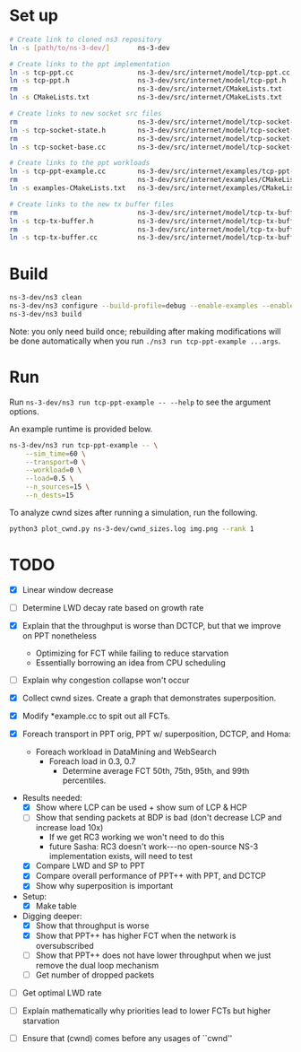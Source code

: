 # Set up

```bash
# Create link to cloned ns3 repository
ln -s [path/to/ns-3-dev/]       ns-3-dev

# Create links to the ppt implementation
ln -s tcp-ppt.cc                ns-3-dev/src/internet/model/tcp-ppt.cc
ln -s tcp-ppt.h                 ns-3-dev/src/internet/model/tcp-ppt.h
rm                              ns-3-dev/src/internet/CMakeLists.txt
ln -s CMakeLists.txt            ns-3-dev/src/internet/CMakeLists.txt

# Create links to new socket src files
rm                              ns-3-dev/src/internet/model/tcp-socket-state.h
ln -s tcp-socket-state.h        ns-3-dev/src/internet/model/tcp-socket-state.h
rm                              ns-3-dev/src/internet/model/tcp-socket-base.cc
ln -s tcp-socket-base.cc        ns-3-dev/src/internet/model/tcp-socket-base.cc

# Create links to the ppt workloads
ln -s tcp-ppt-example.cc        ns-3-dev/src/internet/examples/tcp-ppt-example.cc
rm                              ns-3-dev/src/internet/examples/CMakeLists.txt
ln -s examples-CMakeLists.txt   ns-3-dev/src/internet/examples/CMakeLists.txt

# Create links to the new tx buffer files
rm                              ns-3-dev/src/internet/model/tcp-tx-buffer.h
ln -s tcp-tx-buffer.h           ns-3-dev/src/internet/model/tcp-tx-buffer.h
rm                              ns-3-dev/src/internet/model/tcp-tx-buffer.cc
ln -s tcp-tx-buffer.cc          ns-3-dev/src/internet/model/tcp-tx-buffer.cc
```

# Build

```bash
ns-3-dev/ns3 clean
ns-3-dev/ns3 configure --build-profile=debug --enable-examples --enable-tests
ns-3-dev/ns3 build
```

Note: you only need build once; rebuilding after making modifications will be done automatically when you run `./ns3 run tcp-ppt-example ...args`.

# Run

Run `ns-3-dev/ns3 run tcp-ppt-example -- --help` to see the argument options.

An example runtime is provided below.
```bash
ns-3-dev/ns3 run tcp-ppt-example -- \
    --sim_time=60 \
    --transport=0 \
    --workload=0 \
    --load=0.5 \
    --n_sources=15 \
    --n_dests=15
```

To analyze cwnd sizes after running a simulation, run the following.
```bash
python3 plot_cwnd.py ns-3-dev/cwnd_sizes.log img.png --rank 1
```


# TODO
  - [X] Linear window decrease
  - [ ] Determine LWD decay rate based on growth rate
  - [X] Explain that the throughput is worse than DCTCP, but that we improve on PPT nonetheless
    - Optimizing for FCT while failing to reduce starvation
    - Essentially borrowing an idea from CPU scheduling
  - [ ] Explain why congestion collapse won't occur

  - [X] Collect cwnd sizes. Create a graph that demonstrates superposition.
  - [X] Modify \*example.cc to spit out all FCTs.
  - [X] Foreach transport in PPT orig, PPT w/ superposition, DCTCP, and Homa:
    - Foreach workload in DataMining and WebSearch
      - Foreach load in 0.3, 0.7
        - Determine average FCT 50th, 75th, 95th, and 99th percentiles.

  - Results needed:
    - [X] Show where LCP can be used + show sum of LCP & HCP
    - [ ] Show that sending packets at BDP is bad (don't decrease LCP and increase load 10x)
      - If we get RC3 working we won't need to do this
      - future Sasha: RC3 doesn't work---no open-source NS-3 implementation exists, will need to test
    - [X] Compare LWD and SP to PPT
    - [X] Compare overall performance of PPT++ with PPT, and DCTCP
    - [X] Show why superposition is important

  - Setup:
    - [X] Make table

  - Digging deeper:
    - [X] Show that throughput is worse
    - [X] Show that PPT++ has higher FCT when the network is oversubscribed
    - [ ] Show that PPT++ does not have lower throughput when we just remove the dual loop mechanism
    - [ ] Get number of dropped packets

  - [ ] Get optimal LWD rate
  - [ ] Explain mathematically why priorities lead to lower FCTs but higher starvation

  - [ ] Ensure that (cwnd) comes before any usages of ``cwnd''


